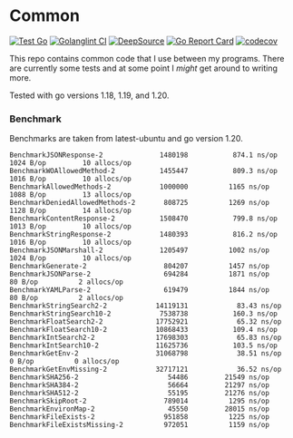 # Common

[![Test Go](https://github.com/Cyb3r-Jak3/common-go/actions/workflows/go.yml/badge.svg)](https://github.com/Cyb3r-Jak3/common-go/actions/workflows/go.yml) [![Golanglint CI](https://github.com/Cyb3r-Jak3/common-go/actions/workflows/golangci-lint.yml/badge.svg)](https://github.com/Cyb3r-Jak3/common-go/actions/workflows/golangci-lint.yml)
[![DeepSource](https://deepsource.io/gh/Cyb3r-Jak3/common-go.svg/?label=active+issues&show_trend=true&token=lDZpKPdXNU-TQiyqQQBe4r7z)](https://deepsource.io/gh/Cyb3r-Jak3/common-go/?ref=repository-badge) [![Go Report Card](https://goreportcard.com/badge/github.com/Cyb3r-Jak3/common)](https://goreportcard.com/report/github.com/Cyb3r-Jak3/common) [![codecov](https://codecov.io/gh/Cyb3r-Jak3/common-go/branch/main/graph/badge.svg?token=L471VTTRPM)](https://codecov.io/gh/Cyb3r-Jak3/common-go)

This repo contains common code that I use between my programs. There are currently some tests and at some point I *might* get around to writing more.

Tested with go versions 1.18, 1.19, and 1.20.

### Benchmark

Benchmarks are taken from latest-ubuntu and go version 1.20.

```
BenchmarkJSONResponse-2           	 1480198	       874.1 ns/op	    1024 B/op	      10 allocs/op
BenchmarkWOAllowedMethod-2        	 1455447	       809.3 ns/op	    1016 B/op	      10 allocs/op
BenchmarkAllowedMethods-2         	 1000000	      1165 ns/op	    1088 B/op	      13 allocs/op
BenchmarkDeniedAllowedMethods-2   	  808725	      1269 ns/op	    1128 B/op	      14 allocs/op
BenchmarkContentResponse-2        	 1508470	       799.8 ns/op	    1013 B/op	      10 allocs/op
BenchmarkStringResponse-2         	 1480393	       816.2 ns/op	    1016 B/op	      10 allocs/op
BenchmarkJSONMarshall-2           	 1205497	      1002 ns/op	    1024 B/op	      10 allocs/op
BenchmarkGenerate-2               	  804207	      1457 ns/op
BenchmarkJSONParse-2              	  694284	      1871 ns/op	      80 B/op	       2 allocs/op
BenchmarkYAMLParse-2              	  619479	      1844 ns/op	      80 B/op	       2 allocs/op
BenchmarkStringSearch2-2          	14119131	        83.43 ns/op
BenchmarkStringSearch10-2         	 7538738	       160.3 ns/op
BenchmarkFloatSearch2-2           	17752921	        65.32 ns/op
BenchmarkFloatSearch10-2          	10868433	       109.4 ns/op
BenchmarkIntSearch2-2             	17698303	        65.83 ns/op
BenchmarkIntSearch10-2            	11625736	       103.5 ns/op
BenchmarkGetEnv-2                 	31068798	        38.51 ns/op	       0 B/op	       0 allocs/op
BenchmarkGetEnvMissing-2          	32717121	        36.52 ns/op
BenchmarkSHA256-2                 	   54486	     21549 ns/op
BenchmarkSHA384-2                 	   56664	     21297 ns/op
BenchmarkSHA512-2                 	   55195	     21276 ns/op
BenchmarkSkipRoot-2               	  789014	      1295 ns/op
BenchmarkEnvironMap-2             	   45550	     28015 ns/op
BenchmarkFileExists-2             	  951858	      1225 ns/op
BenchmarkFileExistsMissing-2      	  972051	      1159 ns/op
```

